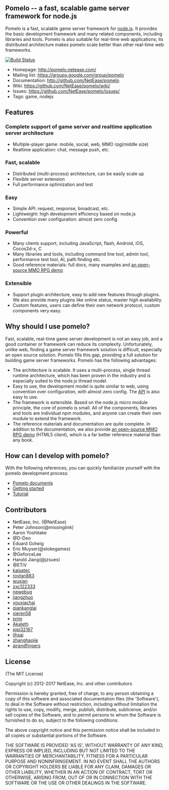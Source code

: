 ## Pomelo -- a fast, scalable game server framework for node.js

Pomelo is a fast, scalable game server framework for [node.js](http://nodejs.org).
It provides the basic development framework and many related components, including libraries and tools.
Pomelo is also suitable for real-time web applications; its distributed architecture makes pomelo scale better than other real-time web frameworks.

[![Build Status](https://travis-ci.org/NetEase/pomelo.svg?branch=master)](https://travis-ci.org/NetEase/pomelo)

 * Homepage: <http://pomelo.netease.com/>
 * Mailing list: <https://groups.google.com/group/pomelo>
 * Documentation: <http://github.com/NetEase/pomelo>
 * Wiki: <https://github.com/NetEase/pomelo/wiki/>
 * Issues: <https://github.com/NetEase/pomelo/issues/>
 * Tags: game, nodejs


## Features

### Complete support of game server and realtime application server architecture

* Multiple-player game: mobile, social, web, MMO rpg(middle size)
* Realtime application: chat,  message push, etc.

### Fast, scalable

* Distributed (multi-process) architecture, can be easily scale up
* Flexible server extension
* Full performance optimization and test

### Easy

* Simple API: request, response, broadcast, etc.
* Lightweight: high development efficiency based on node.js
* Convention over configuration: almost zero config

### Powerful

* Many clients support, including JavaScript, flash, Android, iOS, Cocos2d-x, C
* Many libraries and tools, including command line tool, admin tool, performance test tool, AI, path finding etc.
* Good reference materials: full docs, many examples and [an open-source MMO RPG demo](https://github.com/NetEase/pomelo/wiki/Introduction-to--Lord-of-Pomelo)

### Extensible

* Support plugin architecture, easy to add new features through plugins. We also provide many plugins like online status, master high availability.
* Custom features, users can define their own network protocol, custom components very easy.

## Why should I use pomelo?
Fast, scalable, real-time game server development is not an easy job, and a good container or framework can reduce its complexity.
Unfortunately, unlike web, finding a game server framework solution is difficult, especially an open source solution. Pomelo fills this gap, providing a full solution for building game server frameworks.
Pomelo has the following advantages:
* The architecture is scalable. It uses a multi-process, single thread runtime architecture, which has been proven in the industry and is especially suited to the node.js thread model.
* Easy to use, the development model is quite similar to web, using convention over configuration, with almost zero config. The [API](http://pomelo.netease.com/api.html) is also easy to use.
* The framework is extensible. Based on the node.js micro module principle, the core of pomelo is small. All of the components, libraries and tools are individual npm modules, and anyone can create their own module to extend the framework.
* The reference materials and documentation are quite complete. In addition to the documentation, we also provide [an open-source MMO RPG demo](https://github.com/NetEase/pomelo/wiki/Introduction-to--Lord-of-Pomelo) (HTML5 client), which is a far better reference material than any book.

## How can I develop with pomelo?
With the following references, you can quickly familiarize yourself with the pomelo development process:
* [Pomelo documents](https://github.com/NetEase/pomelo/wiki)
* [Getting started](https://github.com/NetEase/pomelo/wiki/Welcome-to-Pomelo)
* [Tutorial](https://github.com/NetEase/pomelo/wiki/Preface)


## Contributors
* NetEase, Inc. (@NetEase)
* Peter Johnson(@missinglink)
* Aaron Yoshitake 
* @D-Deo 
* Eduard Gotwig
* Eric Muyser(@stokegames)
* @GeforceLee
* Harold Jiang(@jzsues)
* @ETiV
* [kaisatec](https://github.com/kaisatec)
* [roytan883](https://github.com/roytan883)
* [wuxian](https://github.com/wuxian)
* [zxc122333](https://github.com/zxc122333)
* [newebug](https://github.com/newebug)
* [jiangzhuo](https://github.com/jiangzhuo)
* [youxiachai](https://github.com/youxiachai)
* [qiankanglai](https://github.com/qiankanglai)
* [xieren58](https://github.com/xieren58)
* [prim](https://github.com/prim)
* [Akaleth](https://github.com/Akaleth)
* [pipi32167](https://github.com/pipi32167)
* [ljhsai](https://github.com/ljhsai)
* [zhanghaojie](https://github.com/zhanghaojie)
* [airandfingers](https://github.com/airandfingers)

## License

(The MIT License)

Copyright (c) 2012-2017 NetEase, Inc. and other contributors

Permission is hereby granted, free of charge, to any person obtaining
a copy of this software and associated documentation files (the
'Software'), to deal in the Software without restriction, including
without limitation the rights to use, copy, modify, merge, publish,
distribute, sublicense, and/or sell copies of the Software, and to
permit persons to whom the Software is furnished to do so, subject to
the following conditions:

The above copyright notice and this permission notice shall be
included in all copies or substantial portions of the Software.

THE SOFTWARE IS PROVIDED 'AS IS', WITHOUT WARRANTY OF ANY KIND,
EXPRESS OR IMPLIED, INCLUDING BUT NOT LIMITED TO THE WARRANTIES OF
MERCHANTABILITY, FITNESS FOR A PARTICULAR PURPOSE AND NONINFRINGEMENT.
IN NO EVENT SHALL THE AUTHORS OR COPYRIGHT HOLDERS BE LIABLE FOR ANY
CLAIM, DAMAGES OR OTHER LIABILITY, WHETHER IN AN ACTION OF CONTRACT,
TORT OR OTHERWISE, ARISING FROM, OUT OF OR IN CONNECTION WITH THE
SOFTWARE OR THE USE OR OTHER DEALINGS IN THE SOFTWARE.

